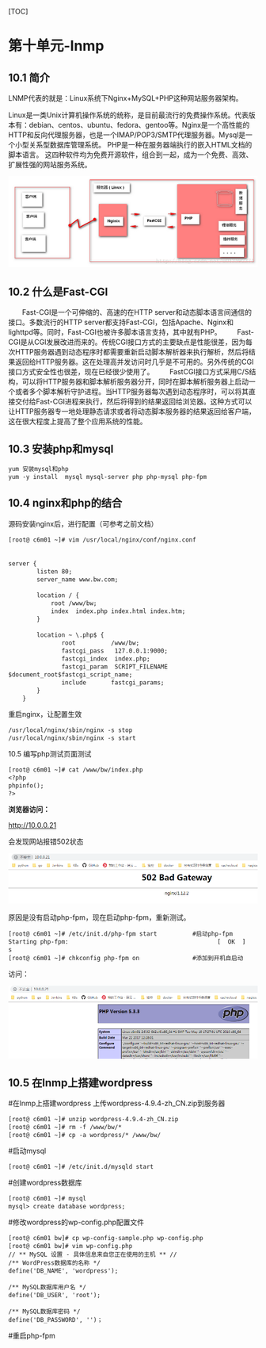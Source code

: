 [TOC]





# 第十单元-lnmp



## 10.1 简介

LNMP代表的就是：Linux系统下Nginx+MySQL+PHP这种网站服务器架构。

​	Linux是一类Unix计算机操作系统的统称，是目前最流行的免费操作系统。代表版本有：debian、centos、ubuntu、fedora、gentoo等。
​	Nginx是一个高性能的HTTP和反向代理服务器，也是一个IMAP/POP3/SMTP代理服务器。
​	Mysql是一个小型关系型数据库管理系统。
​	PHP是一种在服务器端执行的嵌入HTML文档的脚本语言。
这四种软件均为免费开源软件，组合到一起，成为一个免费、高效、扩展性强的网站服务系统。

![20170625212332082](assets/20170625212332082.png)



## 10.2 什么是Fast-CGI

　　Fast-CGI是一个可伸缩的、高速的在HTTP server和动态脚本语言间通信的接口。多数流行的HTTP server都支持Fast-CGI，包括Apache、Nginx和lighttpd等。同时，Fast-CGI也被许多脚本语言支持，其中就有PHP。 
　　Fast-CGI是从CGI发展改进而来的。传统CGI接口方式的主要缺点是性能很差，因为每次HTTP服务器遇到动态程序时都需要重新启动脚本解析器来执行解析，然后将结果返回给HTTP服务器。这在处理高并发访问时几乎是不可用的。另外传统的CGI接口方式安全性也很差，现在已经很少使用了。 
　　FastCGI接口方式采用C/S结构，可以将HTTP服务器和脚本解析服务器分开，同时在脚本解析服务器上启动一个或者多个脚本解析守护进程。当HTTP服务器每次遇到动态程序时，可以将其直接交付给Fast-CGI进程来执行，然后将得到的结果返回给浏览器。这种方式可以让HTTP服务器专一地处理静态请求或者将动态脚本服务器的结果返回给客户端，这在很大程度上提高了整个应用系统的性能。



## 10.3 安装php和mysql

```shell
yum 安装mysql和php
yum -y install  mysql mysql-server php php-mysql php-fpm
```



## 10.4 nginx和php的结合

源码安装nginx后，进行配置（可参考之前文档）

```shell
[root@ c6m01 ~]# vim /usr/local/nginx/conf/nginx.conf


server {
        listen 80;
        server_name www.bw.com;

        location / {
            root /www/bw;
            index  index.php index.html index.htm;
        }

        location ~ \.php$ {
               root          /www/bw;
               fastcgi_pass   127.0.0.1:9000;
               fastcgi_index  index.php;
               fastcgi_param  SCRIPT_FILENAME  $document_root$fastcgi_script_name;
               include       fastcgi_params;
        }
    }
```

重启nginx，让配置生效

```shell
/usr/local/nginx/sbin/nginx -s stop
/usr/local/nginx/sbin/nginx -s start
```



10.5 编写php测试页面测试

```shell
[root@ c6m01 ~]# cat /www/bw/index.php
<?php
phpinfo();
?>
```

**浏览器访问：**

http://10.0.0.21

会发现网站报错502状态

![1568080401623](assets/1568080401623.png)

原因是没有启动php-fpm，现在启动php-fpm，重新测试。

```shell
[root@ c6m01 ~]# /etc/init.d/php-fpm start			#启动php-fpm
Starting php-fpm:                                          [  OK  ]
s
[root@ c6m01 ~]# chkconfig php-fpm on				#添加到开机自启动
```

访问：

![1568080573184](assets/1568080573184.png)





## 10.5 在lnmp上搭建wordpress

#在lnmp上搭建wordpress
上传wordpress-4.9.4-zh_CN.zip到服务器

```shell
[root@ c6m01 ~]# unzip wordpress-4.9.4-zh_CN.zip
[root@ c6m01 ~]# rm -f /www/bw/*
[root@ c6m01 ~]# cp -a wordpress/* /www/bw/
```

#启动mysql

```shell
[root@ c6m01 ~]# /etc/init.d/mysqld start
```

#创建wordpress数据库

```shell
[root@ c6m01 ~]# mysql
mysql> create database wordpress;
```

#修改wordpress的wp-config.php配置文件

```shell
[root@ c6m01 bw]# cp wp-config-sample.php wp-config.php
[root@ c6m01 bw]# vim wp-config.php
// ** MySQL 设置 - 具体信息来自您正在使用的主机 ** //
/** WordPress数据库的名称 */
define('DB_NAME', 'wordpress');

/** MySQL数据库用户名 */
define('DB_USER', 'root');

/** MySQL数据库密码 */
define('DB_PASSWORD', '')；
```

#重启php-fpm



























